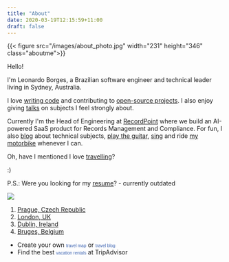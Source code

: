 ```yaml
---
title: "About"
date: 2020-03-19T12:15:59+11:00
draft: false
---
```


<style>
figure.aboutme img {
  float: right;
  width: 231px;
  height: 346px;
  margin-left: 1em;
  margin-bottom: 1em;  

}
</style>

{{< figure src="/images/about_photo.jpg" width="231" height="346" class="aboutme">}}


Hello!

I'm Leonardo Borges, a Brazilian software engineer and technical leader living in Sydney, Australia.

I love [writing code](http://github.com/leonardoborges "My github account") and contributing to [open-source projects](http://www.leonardoborges.com/writings/projects/ "Projects"). I also enjoy giving [talks](http://www.slideshare.net/borgesleonardo "My talks on SlideShare") on subjects I feel strongly about.

Currently I'm the Head of Engineering at [RecordPoint](https://www.recordpoint.com/) where we build an AI-powered SaaS product for Records Management and Compliance. For fun, I also [blog](http://www.leonardoborges.com/writings/ "My Blog") about technical subjects, [play the guitar](http://www.flickr.com/photos/leonardo_borges/4907179924/ "My guitar and I"), [sing](https://www.bandmix.com.au/leonardoborges/) and ride [my motorbike](https://www.instagram.com/p/BdMV0mCDZzT/?taken-by=leonardoborges) whenever I can.

Oh, have I mentioned I love [travelling](http://www.tripadvisor.com/MemberProfile-cpt-a_publictmap.1-a_uid.F36E8157798EAF76A8684BC6FDB95DBD "TripAdvisor Map")?

:)

P.S.: Were you looking for my [resume](http://leonardoborges.com/resume "Leonardo Borges' Resume")? - currently outdated

  
  <div id="ta_travelmap" style="width:430px;">
  <img src="http://www.tripadvisor.com/CommunityMapImage?id=16801229&type=TRIPADVISOR&size=LARGE">
  <ol id="ta_favoritelist">
  <li><a href="http://www.tripadvisor.com/Tourism-g274707-Prague_Bohemia-Vacations.html">Prague, Czech Republic</a></li>
  <li><a href="http://www.tripadvisor.com/Tourism-g186338-London_England-Vacations.html">London, UK</a></li>
  <li><a href="http://www.tripadvisor.com/Tourism-g186605-Dublin_County_Dublin-Vacations.html">Dublin, Ireland</a></li>
  <li><a href="http://www.tripadvisor.com/Tourism-g188671-Bruges_West_Flanders-Vacations.html">Bruges, Belgium</a></li>
  </ol>
  <ul id="ta_links">
  <li>Create your own <a href="http://www.tripadvisor.com/MemberProfile-cpt" style="font-size:10px; font-family:Verdana, Arial, Helvetica, sans-serif; color:#3860B0; text-decoration:none;">travel map</a> or <a href="http://www.travelpod.com/" style="font-size:10px; font-family:Verdana, Arial, Helvetica, sans-serif; color:#3860B0; text-decoration:none;">travel blog</a></li>
  <li>Find the best <a href="http://www.tripadvisor.com/VacationRentals" style="font-size:10px; font-family:Verdana, Arial, sans-serif; color:#3860B0; text-decoration:none;">vacation rentals</a> at TripAdvisor</li>
  </ul>
  </div>
  <script src="http://www.tripadvisor.com/MapEmbed?mid=E.lg3sthmuTQ128pxMYDTzDg%3D%3D&nop=true&frm=pt&Version=VACATION_RENT_006"></script>